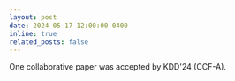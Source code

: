 ```yaml
---
layout: post
date: 2024-05-17 12:00:00-0400
inline: true
related_posts: false
---
```


One collaborative paper was accepted by KDD'24 (CCF-A).
